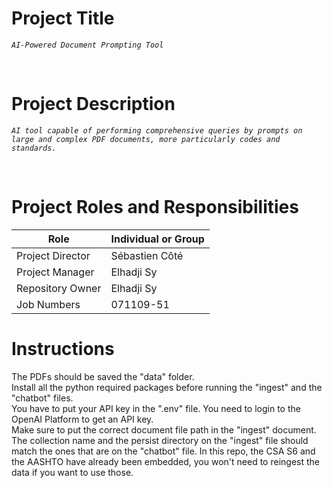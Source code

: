 # Project Title

*`AI-Powered Document Prompting Tool`*

<br>

# Project Description 

*`AI tool capable of performing comprehensive queries by prompts on large and complex PDF documents, more particularly codes and standards.`*

<br>

# Project Roles and Responsibilities


| Role              | Individual or Group   |
|------------------ |-------------  |
| Project Director  |     Sébastien Côté            |
| Project Manager   |      Elhadji Sy       |
| Repository Owner  |        Elhadji Sy         |
| Job Numbers       |          071109-51      |


# Instructions
The PDFs should be saved the "data" folder.
<br>
Install all the python required packages before running the "ingest" and the "chatbot" files.
<br>
You have to put your API key in the ".env" file. You need to login to the OpenAI Platform to get an API key.
<br>
Make sure to put the correct document file path in the "ingest" document.
<br>
The collection name and the persist directory on the "ingest" file should match the ones that are on the "chatbot" file.
In this repo, the CSA S6 and the AASHTO have already been embedded, you won't need to reingest the data if you want to use those.
<br>




